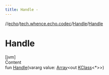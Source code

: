```yaml
---
title: Handle -
---
```

//[echo](../../index.md)/[tech.whence.echo.codec](../index.md)/[Handle](index.md)/[Handle](-handle.md)



# Handle  
[jvm]  
Content  
fun [Handle](-handle.md)(vararg value: [Array](https://kotlinlang.org/api/latest/jvm/stdlib/kotlin/-array/index.html)<out [KClass](https://kotlinlang.org/api/latest/jvm/stdlib/kotlin.reflect/-k-class/index.html)<*>>)  



